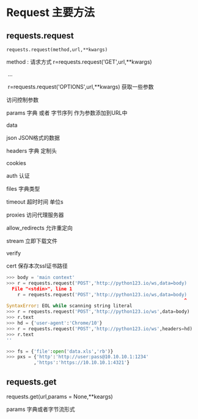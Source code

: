 # Request 主要方法

## requests.request



`requests.request(method,url,**kwargs)`

method : 请求方式         r=requests.request('GET',url,**kwargs)

​										 ...

​										 r=requests.request('OPTIONS',url,**kwargs)						 获取一些参数

访问控制参数

params 字典 或者 字节序列 作为参数添加到URL中	

data 

json   JSON格式的数据

headers  字典 定制头

cookies 

auth  认证

files  字典类型

timeout 超时时间 单位s

proxies  访问代理服务器

allow_redirects   允许重定向

stream  立即下载文件

verify

cert 保存本次ssl证书路径

```Python
>>> body = 'main context'
>>> r = requests.request('POST','http://python123.io/ws,data=body)
  File "<stdin>", line 1
    r = requests.request('POST','http://python123.io/ws,data=body)
                                                                 ^
SyntaxError: EOL while scanning string literal
>>> r = requests.request('POST','http://python123.io/ws',data=body)
>>> r.text
>>> hd = {'user-agent':'Chrome/10'}
>>> r = requests.request('POST','http://python123.io/ws',headers=hd)
>>> r.text
''

>>> fs = {'file':open('data.xls','rb')}
>>> pxs = {'http':'http://user:pass@10.10.10.1:1234'
          ,'https':'https://10.10.10.1:4321'}

```

## requests.get

requests.get(url,params = None,**keargs)

params 字典或者字节流形式 











